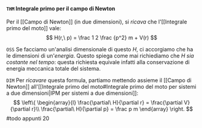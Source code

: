 #### `THM` Integrale primo per il campo di Newton
Per il [[Campo di Newton]] (in due dimensioni), si _ricava_ che l'[[Integrale primo del moto]] vale:
$$
H(r,\ p) = \frac 1 2 \frac {p^2} m + V(r)
$$

`OSS` Se facciamo un'analisi dimensionale di questo $H$, ci accorgiamo che ha le dimensioni di un'_energia_. Questo spiega come mai richiediamo che _$H$ sia costante nel tempo_: questa richiesta equivale infatti alla conservazione di energia meccanica totale del sistema.

`DIM` Per _ricavare_ questa formula, partiamo mettendo assieme il [[Campo di Newton]] all'[[Integrale primo del moto#Integrale primo del moto per sistemi a due dimensioni|IPM per sistemi a due dimensioni]]:
$$
\left\{
    \begin{array}{l}
        \frac{\partial\ H}{\partial r} = \frac{\partial V}{\partial r}\\
        \frac{\partial\ H}{\partial p} = \frac p m 
    \end{array}
\right.
$$
#todo appunti 20